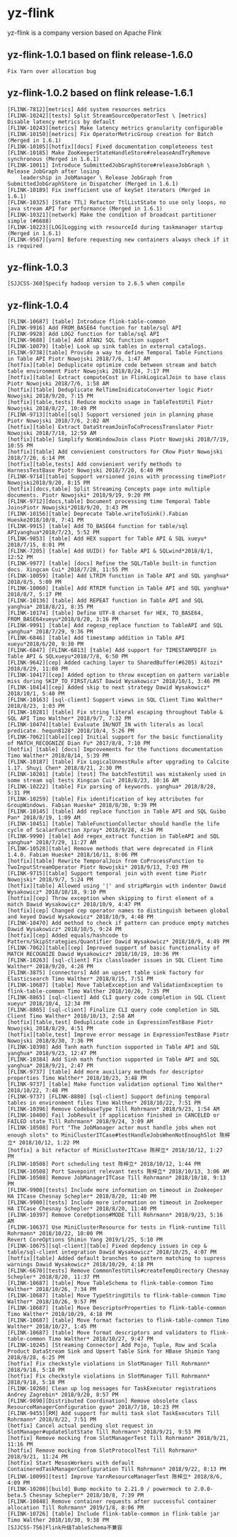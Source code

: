 <!--
Licensed to the Apache Software Foundation (ASF) under one
or more contributor license agreements.  See the NOTICE file
distributed with this work for additional information
regarding copyright ownership.  The ASF licenses this file
to you under the Apache License, Version 2.0 (the
"License"); you may not use this file except in compliance
with the License.  You may obtain a copy of the License at

  http://www.apache.org/licenses/LICENSE-2.0

Unless required by applicable law or agreed to in writing,
software distributed under the License is distributed on an
"AS IS" BASIS, WITHOUT WARRANTIES OR CONDITIONS OF ANY
KIND, either express or implied.  See the License for the
specific language governing permissions and limitations
under the License.
-->

# yz-flink
yz-flink is a company version based on Apache Flink
## yz-flink-1.0.1 based on flink release-1.6.0
    Fix Yarn over allocation bug
## yz-flink-1.0.2 based on flink release-1.6.1
    [FLINK-7812][metrics] Add system resources metrics
    [FLINK-10242][tests] Split StreamSourceOperatorTest \ [metrics] Disable latency metrics by default
    [FLINK-10243][metrics] Make latency metrics granularity configurable
    [FLINK-10150][metrics] Fix OperatorMetricGroup creation for Batch (Merged in 1.6.1)
    [FLINK-10105][hotfix][docs] Fixed documentation completeness test
    [FLINK-10185] Make ZooKeeperStateHandleStore#releaseAndTryRemove synchronous (Merged in 1.6.1)
    [FLINK-10011] Introduce SubmittedJobGraphStore#releaseJobGraph \ Release JobGraph after losing
        leadership in JobManager \ Release JobGraph from SubmittedJobGraphStore in Dispatcher (Merged in 1.6.1)
    [FLINK-10189] Fix inefficient use of keySet iterators (Merged in 1.6.1)
    [FLINK-10325] [State TTL] Refactor TtlListState to use only loops, no java stream API for performance (Merged in 1.6.1)
    [FLINK-10321][network] Make the condition of broadcast partitioner simple (#6688)
    [FLINK-10223][LOG]Logging with resourceId during taskmanager startup (Merged in 1.6.1)
    [FLINK-9567][yarn] Before requesting new containers always check if it is required
## yz-flink-1.0.3
    [SJJCSS-360]Specify hadoop version to 2.6.5 when compile

## yz-flink-1.0.4
    [FLINK-10687] [table] Introduce flink-table-common
    [FLINK-9916] Add FROM_BASE64 function for table/sql API
    [FLINK-9928] Add LOG2 function for table/sql API
    [FLINK-9688] [table] Add ATAN2 SQL function support
    [FLINK-10079] [table] Look up sink tables in external catalogs.
    [FLINK-9738][table] Provide a way to define Temporal Table Functions in Table API Piotr Nowojski 2018/7/6, 1:47 AM
    [hotfix][table] Deduplicate optimize code between stream and batch table environment Piotr Nowojski 2018/8/24, 7:17 PM
    [hotfix][table] Extract computeCost in FlinkLogicalJoin to base class Piotr Nowojski 2018/7/6, 1:58 AM
    [hotfix][table] Deduplicate RelTimeInidicatoConverter logic Piotr Nowojski 2018/9/20, 7:15 PM
    [hotfix][table,tests] Reduce mockito usage in TableTestUtil Piotr Nowojski 2018/8/27, 10:49 PM
    [FLINK-9713][table][sql] Support versioned join in planning phase Piotr Nowojski 2018/7/6, 2:02 AM
    [hotfix][table] Extract DataStreamJoinToCoProcessTranslator Piotr Nowojski 2018/7/18, 12:59 AM
    [hotfix][table] Simplify NonWindowJoin class Piotr Nowojski 2018/7/19, 10:55 PM
    [hotfix][table] Add convienient constructors for CRow Piotr Nowojski 2018/7/20, 6:14 PM
    [hotfix][table,tests] Add convienient verify methods to HarnessTestBase Piotr Nowojski 2018/7/20, 6:40 PM
    [FLINK-9714][table] Support versioned joins with processing timePiotr Nowojski2018/9/20, 8:15 PM
	[hotfix][docs,table] Split Streaming Concepts page into multiple documents. Piotr Nowojski* 2018/9/19, 9:20 PM
	[FLINK-9712][docs,table] Document processing time Temporal Table JoinsPiotr Nowojski*2018/9/20, 3:43 PM
	[FLINK-10156][table] Deprecate Table.writeToSink().Fabian Hueske2018/10/8, 7:41 PM
	[FLINK-9915] [table] Add TO_BASE64 function for table/sql APIyanghua*2018/7/23, 5:52 PM
	[FLINK-9853] [table] Add HEX support for Table API & SQL xueyu* 2018/7/15, 8:01 PM
	[FLINK-7205] [table] Add UUID() for Table API & SQLwind*2018/8/1, 12:52 PM
	[FLINK-9977] [table] [docs] Refine the SQL/Table built-in function docs. Xingcan Cui* 2018/7/28, 11:55 PM
	[FLINK-10059] [table] Add LTRIM function in Table API and SQL yanghua* 2018/8/5, 5:09 PM
	[FLINK-10060] [table] Add RTRIM function in Table API and SQL yanghua* 2018/8/7, 5:17 PM
	[FLINK-10136] [table] Add REPEAT function in Table API and SQL yanghua* 2018/8/21, 8:35 PM
	[FLINK-10174] [table] Define UTF-8 charset for HEX, TO_BASE64, FROM_BASE64xueyu*2018/8/20, 3:16 PM
	[FLINK-9991] [table] Add regexp_replace function to TableAPI and SQL yanghua* 2018/7/29, 9:36 PM
	[FLINK-6846] [table] Add timestamp addition in Table API xueyu*2018/6/20, 9:30 PM
	[FLINK-6847] [FLINK-6813] [table] Add support for TIMESTAMPDIFF in Table API & SQLxueyu*2018/7/8, 6:50 PM
    [FLINK-9642][cep] Added caching layer to SharedBuffer(#6205) Aitozi* 2018/8/29, 11:08 PM
    [FLINK-10417][cep] Added option to throw exception on pattern variable miss during SKIP_TO_FIRST/LAST Dawid Wysakowicz* 2018/10/1, 3:46 PM
    [FLINK-10414][cep] Added skip to next strategy Dawid Wysakowicz* 2018/10/1, 5:40 PM
    [FLINK-10163] [sql-client] Support views in SQL Client Timo Walther* 2018/8/23, 1:03 PM
    [FLINK-10281] [table] Fix string literal escaping throughout Table & SQL API Timo Walther* 2018/9/7, 7:32 PM
    [FLINK-10474][table] Evaluate IN/NOT_IN with literals as local predicate. hequn8128* 2018/10/4, 5:26 PM
    [FLINK-7062][table][cep] Initial support for the basic functionality of MATCH_RECOGNIZE Dian Fu* 2017/8/8, 7:10 PM
    [hotfix] [table] [docs] Improvements for the functions documentation Timo Walther* 2018/8/14, 5:39 PM
    [FLINK-10187] [table] Fix LogicalUnnestRule after upgrading to Calcite 1.17. Shuyi Chen* 2018/8/21, 2:30 PM
    [FLINK-10201] [table] [test] The batchTestUtil was mistakenly used in some stream sql tests Xingcan Cui* 2018/8/23, 10:16 AM
    [FLINK-10222] [table] Fix parsing of keywords. yanghua* 2018/8/28, 5:31 PM
    [FLINK-10259] [table] Fix identification of key attributes for GroupWindows. Fabian Hueske* 2018/8/30, 9:39 PM
    [FLINK-10145] [table] Add replace function in Table API and SQL Guibo Pan* 2018/8/19, 1:09 AM
    [FLINK-10451] [table] TableFunctionCollector should handle the life cycle of ScalarFunction Xpray* 2018/9/28, 4:34 PM
    [FLINK-9990] [table] Add regex_extract function in TableAPI and SQL yanghua* 2018/7/29, 11:27 AM
    [FLINK-10528][table] Remove methods that were deprecated in Flink 1.4.0. Fabian Hueske* 2018/10/11, 8:06 PM
    [hotfix][table] Rewrite TemporalJoin from CoProcessFunction to TwoInputStreamOperator Piotr Nowojski* 2018/9/13, 7:03 PM
    [FLINK-9715][table] Support temporal join with event time Piotr Nowojski* 2018/9/7, 5:24 PM
    [hotfix][table] Allowed using '|' and stripMargin with indenter Dawid Wysakowicz* 2018/10/18, 9:10 PM
    [hotfix][cep] Throw exception when skipping to first element of a match Dawid Wysakowicz* 2018/10/9, 4:47 PM
    [hotfix][cep] Changed cep operator names to distinguish between global and keyed Dawid Wysakowicz* 2018/10/9, 4:48 PM
    [FLINK-10470] Add method to check if pattern can produce empty matches Dawid Wysakowicz* 2018/10/5, 9:24 PM
    [hotfix][cep] Added equals/hashcode to Pattern/SkipStrategies/Quantifier Dawid Wysakowicz* 2018/10/9, 4:49 PM
    [FLINK-7062][table][cep] Improved support of basic functionality of MATCH RECOGNIZE Dawid Wysakowicz* 2018/10/19, 10:36 PM
    [FLINK-10263] [sql-client] Fix classloader issues in SQL Client Timo Walther* 2018/9/20, 4:28 PM
    [FLINK-3875] [connectors] Add an upsert table sink factory for Elasticsearch Timo Walther* 2018/8/15, 7:51 PM
    [FLINK-10687] [table] Move TableException and ValidationException to flink-table-common Timo Walther 2018/10/26, 7:35 PM
    [FLINK-8865] [sql-client] Add CLI query code completion in SQL Client xueyu* 2018/10/4, 12:34 PM
    [FLINK-8865] [sql-client] Finalize CLI query code completion in SQL Client Timo Walther* 2018/10/13, 2:58 AM
    [hotfix][table,test] Deduplicate code in ExpressionTestBase Piotr Nowojski 2018/8/29, 4:51 PM
    [hotfix][table,test] Improve error message in ExpressionTestBase Piotr Nowojski 2018/8/30, 7:36 PM
    [FLINK-10398] Add Tanh math function supported in Table API and SQL yanghua* 2018/9/23, 12:47 PM
    [FLINK-10384] Add Sinh math function supported in Table API and SQL yanghua* 2018/9/21, 2:47 PM
    [FLINK-9737] [table] Add more auxiliary methods for descriptor properties Timo Walther* 2018/10/23, 3:48 PM
    [FLINK-9737] [table] Make function validation optional Timo Walther* 2018/10/22, 7:48 PM
    [FLINK-9737] [FLINK-8880] [sql-client] Support defining temporal tables in environment files Timo Walther* 2018/10/22, 7:51 PM
    [FLINK-10396] Remove CodebaseType Till Rohrmann* 2018/9/23, 1:54 AM
    [FLINK-10400] Fail JobResult if application finished in CANCELED or FAILED state Till Rohrmann* 2018/9/24, 3:09 AM
    [FLINK-10508] Port "The JobManager actor must handle jobs when not enough slots" to MiniClusterITCase#testHandleJobsWhenNotEnoughSlot 陈梓立* 2018/10/12, 1:22 PM
    [hotfix] a bit refactor of MiniClusterITCase 陈梓立* 2018/10/12, 1:27 PM
    [FLINK-10508] Port scheduling test 陈梓立* 2018/10/12, 1:44 PM
    [FLINK-10508] Port Savepoint relevant tests 陈梓立* 2018/10/13, 3:06 AM
    [FLINK-10508] Remove JobManagerITCase Till Rohrmann* 2018/10/18, 9:13 PM
    [FLINK-9900][tests] Include more information on timeout in Zookeeper HA ITCase Chesnay Schepler* 2018/8/20, 11:40 PM
    [FLINK-9900][tests] Include more information on timeout in Zookeeper HA ITCase Chesnay Schepler* 2018/8/20, 11:40 PM
    [FLINK-10397] Remove CoreOptions#MODE Till Rohrmann* 2018/9/23, 5:16 AM
    [FLINK-10637] Use MiniClusterResource for tests in flink-runtime Till Rohrmann* 2018/10/22, 10:00 PM
    Revert CoreOptions Shimin Yang 2019/1/25, 5:10 PM
    [FLINK-10675][sql-client][table] Fixed depdency issues in cep & table/sql-client integration Dawid Wysakowicz* 2018/10/25, 4:07 PM
    [hotfix][table] Added default branches to pattern matching to supress warnings Dawid Wysakowicz* 2018/10/29, 4:18 PM
    [FLINK-6670][tests] Remove CommonTestUtils#createTempDirectory Chesnay Schepler* 2018/8/20, 11:37 PM
    [FLINK-10687] [table] Move TableSchema to flink-table-common Timo Walther* 2018/10/26, 7:34 PM
    [FLINK-10687] [table] Move TypeStringUtils to flink-table-common Timo Walther* 2018/10/26, 9:57 PM
    [FLINK-10687] [table] Move DescriptorProperties to flink-table-common Timo Walther* 2018/10/29, 4:18 PM
    [FLINK-10687] [table] Move format factories to flink-table-common Timo Walther* 2018/10/27, 1:45 PM
    [FLINK-10687] [table] Move format descriptors and validators to flink-table-common Timo Walther* 2018/10/27, 9:47 PM
    [FLINK-10245] [Streaming Connector] Add Pojo, Tuple, Row and Scala Product DataStream Sink and Upsert Table Sink for HBase Shimin Yang 2018/8/28, 6:25 PM
    [hotfix] Fix checkstyle violations in SlotManager Till Rohrmann* 2018/9/18, 5:18 PM
    [hotfix] Fix checkstyle violations in SlotManager Till Rohrmann* 2018/9/18, 5:18 PM
    [FLINK-10260] Clean up log messages for TaskExecutor registrations Andrey Zagrebin* 2018/9/20, 8:57 PM
    [FLINK-9890][Distributed Coordination] Remove obsolete class ResourceManagerConfiguration gyao* 2018/7/18, 10:23 PM
    [FLINK-9455][RM] Add support for multi task slot TaskExecutors Till Rohrmann* 2018/8/22, 7:51 PM
    [hotfix] Cancel actual pending slot request in SlotManager#updateSlotState Till Rohrmann* 2018/9/21, 9:53 PM
    [hotfix] Remove mocking from SlotManagerTest Till Rohrmann* 2018/9/21, 11:16 PM
    [hotfix] Remove mocking from SlotProtocolTest Till Rohrmann* 2018/9/21, 11:24 PM
    [hotfix] Start MesosWorkers with default ContaineredTaskManagerConfiguration Till Rohrmann* 2018/9/22, 8:13 PM
    [FLINK-10099][test] Improve YarnResourceManagerTest 陈梓立* 2018/8/6, 4:09 PM
    [FLINK-10208][build] Bump mockito to 2.21.0 / powermock to 2.0.0-beta.5 Chesnay Schepler* 2018/10/8, 7:39 PM
    [FLINK-10848] Remove container requests after successful container allocation Till Rohrmann* 2019/1/8, 8:06 PM
    [FLINK-10726] [table] Include flink-table-common in flink-table jar Timo Walther 2018/10/30, 9:38 PM
    [SJJCSS-756]Flink升级TableSchema不兼容
